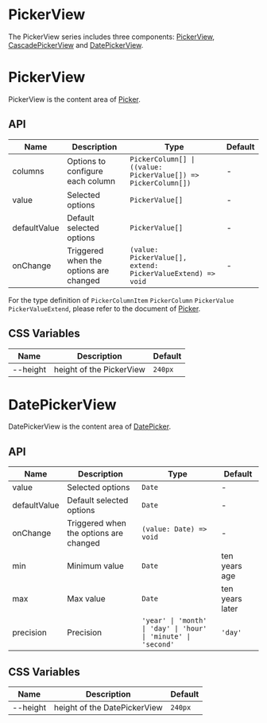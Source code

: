 # PickerView

The PickerView series includes three components: [PickerView](#pickerview), [CascadePickerView](#cascadepickerview) and [DatePickerView](#datepickerview).

# PickerView

PickerView is the content area of [Picker](./picker/#picker).

<code src="./demos/index.tsx"></code>

## API

| Name         | Description                            | Type                                                           | Default |
| ------------ | -------------------------------------- | -------------------------------------------------------------- | ------- |
| columns      | Options to configure each column       | `PickerColumn[] \| ((value: PickerValue[]) => PickerColumn[])` | -       |
| value        | Selected options                       | `PickerValue[]`                                                | -       |
| defaultValue | Default selected options               | `PickerValue[]`                                                | -       |
| onChange     | Triggered when the options are changed | `(value: PickerValue[], extend: PickerValueExtend) => void`    | -       |

For the type definition of `PickerColumnItem` `PickerColumn` `PickerValue` `PickerValueExtend`, please refer to the document of [Picker](./picker).

## CSS Variables

| Name     | Description              | Default |
| -------- | ------------------------ | ------- |
| --height | height of the PickerView | `240px` |

# DatePickerView

DatePickerView is the content area of [DatePicker](./picker/#datepicker).

<code src="../date-picker-view/demos/index.tsx"></code>

## API

| Name         | Description                            | Type                                                           | Default         |
| ------------ | -------------------------------------- | -------------------------------------------------------------- | --------------- |
| value        | Selected options                       | `Date`                                                         | -               |
| defaultValue | Default selected options               | `Date`                                                         | -               |
| onChange     | Triggered when the options are changed | `(value: Date) => void`                                        | -               |
| min          | Minimum value                          | `Date`                                                         | ten years age   |
| max          | Max value                              | `Date`                                                         | ten years later |
| precision    | Precision                              | `'year' \| 'month' \| 'day' \| 'hour' \| 'minute' \| 'second'` | `'day'`         |

## CSS Variables

| Name     | Description                  | Default |
| -------- | ---------------------------- | ------- |
| --height | height of the DatePickerView | `240px` |

